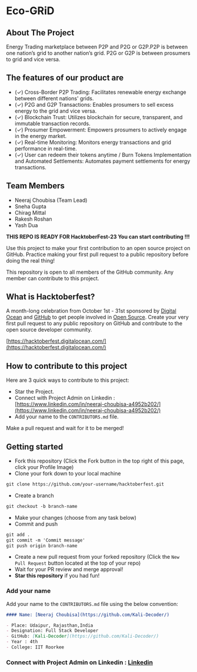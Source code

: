 # Eco-GRiD
## About The Project
Energy Trading marketplace between P2P and P2G or G2P.P2P is between  one nation’s  grid to another nation’s  grid.  P2G or G2P is between prosumers to grid and vice versa.
## The features of our product are 
- (✓) Cross-Border P2P Trading: Facilitates renewable energy exchange between different nations' grids.
- (✓) P2G and G2P Transactions: Enables prosumers to sell excess energy to the grid and vice versa.
- (✓) Blockchain Trust: Utilizes blockchain for secure, transparent, and immutable transaction records.
- (✓) Prosumer Empowerment: Empowers prosumers to actively engage in the energy market.
- (✓) Real-time Monitoring: Monitors energy transactions and grid performance in real-time.
- (✓) User can redeem their tokens anytime / Burn Tokens Implementation and Automated Settlements: Automates payment settlements for energy transactions.

## Team Members
- Neeraj Choubisa (Team Lead)
- Sneha Gupta
- Chirag Mittal
- Rakesh Roshan
- Yash Dua


**THIS REPO IS READY FOR HacktoberFest-23 You can start contributing !!!**

Use this project to make your first contribution to an open source project on GitHub. Practice making your first pull request to a public repository before doing the real thing!

This repository is open to all members of the GitHub community. Any member can contribute to this project.

## What is Hacktoberfest?
A month-long celebration from October 1st - 31st sponsored by [Digital Ocean](https://hacktoberfest.digitalocean.com/) and [GitHub](https://github.com/blog/2433-celebrate-open-source-this-october-with-hacktoberfest) to get people involved in [Open Source](https://github.com/open-source). Create your very first pull request to any public repository on GitHub and contribute to the open source developer community.

[https://hacktoberfest.digitalocean.com/](https://hacktoberfest.digitalocean.com/)

## How to contribute to this project
Here are 3 quick ways to contribute to this project:
* Star the Project.
* Connect with Project Admin on Linkedin : [https://www.linkedin.com/in/neeraj-choubisa-a4952b202/](https://www.linkedin.com/in/neeraj-choubisa-a4952b202/)
* Add your name to the `CONTRIBUTORS.md` file.
  
Make a pull request and wait for it to be merged!

## Getting started
* Fork this repository (Click the Fork button in the top right of this page, click your Profile Image)
* Clone your fork down to your local machine

```markdown
git clone https://github.com/your-username/hacktoberfest.git
```

* Create a branch

```markdown
git checkout -b branch-name
```

* Make your changes (choose from any task below)
* Commit and push

```markdown
git add .
git commit -m 'Commit message'
git push origin branch-name
```

* Create a new pull request from your forked repository (Click the `New Pull Request` button located at the top of your repo)
* Wait for your PR review and merge approval!
* __Star this repository__ if you had fun!

### Add your name
Add your name to the `CONTRIBUTORS.md` file using the below convention:

```markdown
#### Name: [Neeraj Choubisa](https://github.com/Kali-Decoder/)

- Place: Udaipur, Rajasthan,India
- Designation: Full Stack Developer
- GitHub: [Kali-Decoder](https://github.com/Kali-Decoder/)
- Year : 4th
- College: IIT Roorkee
```




### Connect with Project Admin on Linkedin : [Linkedin](https://www.linkedin.com/in/neeraj-choubisa-a4952b202/)



